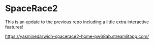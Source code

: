 # SpaceRace2
This is an update to the previous repo including a little extra interactive features! 

https://yasminedarwich-spacerace2-home-pw68ab.streamlitapp.com/
